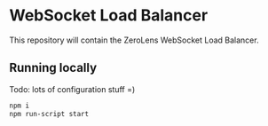 WebSocket Load Balancer
========================

This repository will contain the ZeroLens WebSocket Load Balancer.


Running locally
---------------

Todo: lots of configuration stuff =)

```sh
npm i
npm run-script start
```


